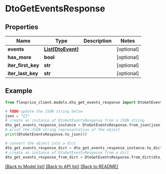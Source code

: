 # DtoGetEventsResponse


## Properties

Name | Type | Description | Notes
------------ | ------------- | ------------- | -------------
**events** | [**List[DtoEvent]**](DtoEvent.md) |  | [optional] 
**has_more** | **bool** |  | [optional] 
**iter_first_key** | **str** |  | [optional] 
**iter_last_key** | **str** |  | [optional] 

## Example

```python
from flexprice_client.models.dto_get_events_response import DtoGetEventsResponse

# TODO update the JSON string below
json = "{}"
# create an instance of DtoGetEventsResponse from a JSON string
dto_get_events_response_instance = DtoGetEventsResponse.from_json(json)
# print the JSON string representation of the object
print(DtoGetEventsResponse.to_json())

# convert the object into a dict
dto_get_events_response_dict = dto_get_events_response_instance.to_dict()
# create an instance of DtoGetEventsResponse from a dict
dto_get_events_response_from_dict = DtoGetEventsResponse.from_dict(dto_get_events_response_dict)
```
[[Back to Model list]](../README.md#documentation-for-models) [[Back to API list]](../README.md#documentation-for-api-endpoints) [[Back to README]](../README.md)


